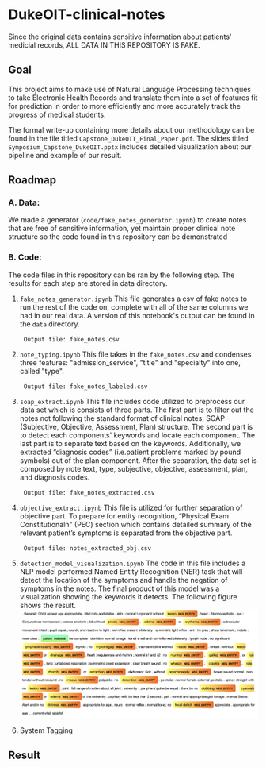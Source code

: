 # DukeOIT-clinical-notes
Since the original data contains sensitive information about patients' medicial records, ALL DATA IN THIS REPOSITORY IS FAKE.

## Goal
This project aims to make use of Natural Language Processing techniques to take Electronic Health Records and translate them into a set of features fit for prediction in order to more efficiently and more accurately track the progress of medical students.

The formal write-up containing more details about our methodology can be found in the file titled `Capstone_DukeOIT_Final_Paper.pdf`. The slides titled `Symposium_Capstone_DukeOIT.pptx` includes detailed visualization about our pipeline and example of our result. 

## Roadmap

### A. Data:    
We made a generator (`code/fake_notes_generator.ipynb`) to create notes that are free of sensitive information, yet maintain proper clinical note structure so the code found in this repository can be demonstrated

### B. Code:
The code files in this repository can be ran by the following step. The results for each step are stored in data directory.  

1.  `fake_notes_generator.ipynb`
        This file generates a csv of fake notes to run the rest of the code on, complete with all of the same columns we had in our real data. A version of this notebook's output can be found in the `data` directory.
        
         Output file: fake_notes.csv
2.  `note_typing.ipynb`
        This file takes in the `fake_notes.csv` and condenses three features: "admission_service", "title" and "specialty" into one, called  "type".

         Output file: fake_notes_labeled.csv
3. `soap_extract.ipynb`
        This file includes code utilized to preprocess our data set which is consists of three parts. The first part is to filter out the notes not following the standard format of clinical notes, SOAP (Subjective, Objective, Assessment, Plan) structure. The second part is to detect each components' keywords and locate each component. The last part is to separate text based on the keywords. Additionally, we extracted “diagnosis codes” (i.e.patient problems marked by pound symbols) out of the plan component. After the separation, the data set is composed by note text, type, subjective, objective, assessment, plan, and diagnosis codes.

        Output file: fake_notes_extracted.csv
4. `objective_extract.ipynb`
        This file is utilized for further separation of objective part. To prepare for entity recognition, “Physical Exam Constitutionaln" (PEC) section which contains detailed summary of the relevant patient’s symptoms is separated from the objective part.

        Output file: notes_extracted_obj.csv
5. `detection_model_visualization.ipynb`
        The code in this file includes a NLP model performed Named Entity Recognition (NER) task that will detect the location of the symptoms and handle the negation of symptoms in the notes. The final product of this model was a visualization showing the keywords it detects. The following figure shows the result. 
![result](data/visualization.png)
6. System Tagging

## Result



